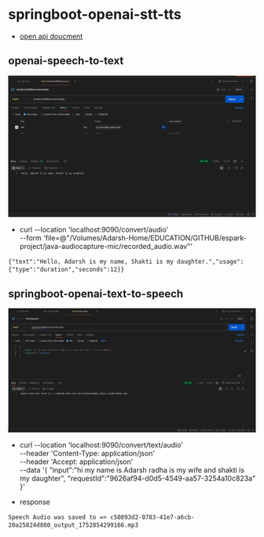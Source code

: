 # springboot-openai-stt-tts

* [open api doucment](https://platform.openai.com/docs/overview)

## openai-speech-to-text

![image](img/speech_to_text.png)
* curl --location 'localhost:9090/convert/audio' \
--form 'file=@"/Volumes/Adarsh-Home/EDUCATION/GITHUB/espark-project/java-audiocapture-mic/recorded_audio.wav"'

```
{"text":"Hello, Adarsh is my name, Shakti is my daughter.","usage":{"type":"duration","seconds":12}}
```
## springboot-openai-text-to-speech
![image](img/text_to_speech.png)
* curl --location 'localhost:9090/convert/text/audio' \
  --header 'Content-Type: application/json' \
  --header 'Accept: application/json' \
  --data '{
  "input":"hi my name is Adarsh radha is my wife and shakti is my daughter",
  "requestId":"9626af94-d0d5-4549-aa57-3254a10c823a"
  }'

* response 
```
Speech Audio was saved to => c50893d2-0783-41e7-a6cb-20a25824d880_output_1752854299166.mp3
```
